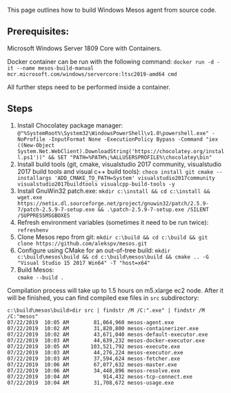 This page outlines how to build Windows Mesos agent from source code.
## Prerequisites:
Microsoft Windows Server 1809 Core with Containers.

Docker container can be run with the following command:
`docker run -d -it --name mesos-build-manual mcr.microsoft.com/windows/servercore:ltsc2019-amd64 cmd`

All further steps need to be performed inside a container.

## Steps
1. Install Chocolatey package manager: 
`@"%SystemRoot%\System32\WindowsPowerShell\v1.0\powershell.exe" -NoProfile -InputFormat None -ExecutionPolicy Bypass -Command "iex ((New-Object System.Net.WebClient).DownloadString('https://chocolatey.org/install.ps1'))" && SET "PATH=%PATH%;%ALLUSERSPROFILE%\chocolatey\bin"`
2. Install build tools (git, cmake, visualstudio 2017 community, visualstudio 2017 build tools and visual c++ build tools):
`choco install git cmake --installargs 'ADD_CMAKE_TO_PATH=System' visualstudio2017community visualstudio2017buildtools visualcpp-build-tools -y`
3. Install GnuWin32 patch.exe:
`mkdir c:\install && cd c:\install && wget.exe https://netix.dl.sourceforge.net/project/gnuwin32/patch/2.5.9-7/patch-2.5.9-7-setup.exe && .\patch-2.5.9-7-setup.exe /SILENT /SUPPRESSMSGBOXES`
4. Refresh environment variables (sometimes it need to be run twice):
`refreshenv`
5. Clone Mesos repo from git:
`mkdir c:\build && cd c:\build && git clone https://github.com/alekspv/mesos.git`
6. Configure using CMake for an out-of-tree build:
`mkdir c:\build\mesos\build && cd c:\build\mesos\build && cmake .. -G "Visual Studio 15 2017 Win64" -T "host=x64"`
7. Build Mesos:  
`cmake --build .`

Compilation process will take up to 1.5 hours on m5.xlarge ec2 node. After it will be finished, you can find compiled exe files in `src` subdirectory:

    c:\build\mesos\build>dir src | findstr /M /C:".exe" | findstr /M /C:"mesos"
    07/22/2019  10:05 AM        81,064,960 mesos-agent.exe
    07/22/2019  10:02 AM        31,820,800 mesos-containerizer.exe
    07/22/2019  10:02 AM        43,671,040 mesos-default-executor.exe
    07/22/2019  10:03 AM        44,639,232 mesos-docker-executor.exe
    07/22/2019  10:05 AM       103,521,792 mesos-execute.exe
    07/22/2019  10:03 AM        44,276,224 mesos-executor.exe
    07/22/2019  10:03 AM        37,594,624 mesos-fetcher.exe
    07/22/2019  10:06 AM        67,077,632 mesos-master.exe
    07/22/2019  10:06 AM        34,448,896 mesos-resolve.exe
    07/22/2019  10:04 AM           914,432 mesos-tcp-connect.exe
    07/22/2019  10:04 AM        31,708,672 mesos-usage.exe